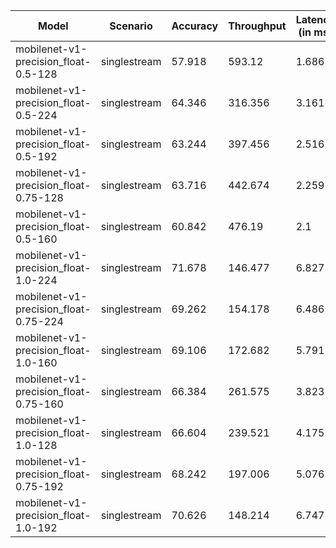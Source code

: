 | Model                                 | Scenario     |   Accuracy |   Throughput |   Latency (in ms) |
|---------------------------------------|--------------|------------|--------------|-------------------|
| mobilenet-v1-precision_float-0.5-128  | singlestream |     57.918 |      593.12  |             1.686 |
| mobilenet-v1-precision_float-0.5-224  | singlestream |     64.346 |      316.356 |             3.161 |
| mobilenet-v1-precision_float-0.5-192  | singlestream |     63.244 |      397.456 |             2.516 |
| mobilenet-v1-precision_float-0.75-128 | singlestream |     63.716 |      442.674 |             2.259 |
| mobilenet-v1-precision_float-0.5-160  | singlestream |     60.842 |      476.19  |             2.1   |
| mobilenet-v1-precision_float-1.0-224  | singlestream |     71.678 |      146.477 |             6.827 |
| mobilenet-v1-precision_float-0.75-224 | singlestream |     69.262 |      154.178 |             6.486 |
| mobilenet-v1-precision_float-1.0-160  | singlestream |     69.106 |      172.682 |             5.791 |
| mobilenet-v1-precision_float-0.75-160 | singlestream |     66.384 |      261.575 |             3.823 |
| mobilenet-v1-precision_float-1.0-128  | singlestream |     66.604 |      239.521 |             4.175 |
| mobilenet-v1-precision_float-0.75-192 | singlestream |     68.242 |      197.006 |             5.076 |
| mobilenet-v1-precision_float-1.0-192  | singlestream |     70.626 |      148.214 |             6.747 |